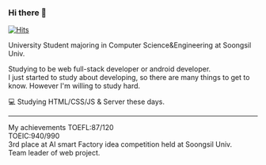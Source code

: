 ### Hi there 👋



<div>

[![Hits](https://hits.seeyoufarm.com/api/count/incr/badge.svg?url=https%3A%2F%2Fgithub.com%2Fmakemyway-kr&count_bg=%23457BC9&title_bg=%23A21F1F&icon=buymeacoffee.svg&icon_color=%23FFFFFF&title=hits&edge_flat=false)](https://hits.seeyoufarm.com)

</div>

University Student majoring in Computer Science&Engineering at Soongsil Univ.<br>

Studying to be web full-stack developer or android developer.<br>
I just started to study about developing, so there are many things to get to know. However I'm willing to study hard.<br>

:computer: Studying HTML/CSS/JS & Server these days.<br>

---------------------------------------------------------------------
My achievements
TOEFL:87/120<br>
TOEIC:940/990<br>
3rd place at AI smart Factory idea competition held at Soongsil Univ.<br>
Team leader of web project.
